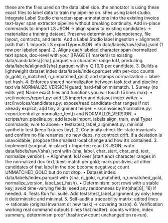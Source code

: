 these are the files used on the data label side. the annotator is using these exact files to label data to train my pipeline on. shes using label studio. 
Integrate Label Studio character-span annotations into the existing invoice text-layer span extractor pipeline without breaking continuity. Add in-place commands to: import LS JSON → align spans to existing candidates → materialize a training dataset. Preserve determinism, idempotency, file layout, contracts, and tests.
Add a Label Studio label ingestion + alignment path that:
	1.	Imports LS exportType=JSON into data/labels/raw/{sha}.jsonl (1 row per labeled span).
	2.	Aligns each labeled character span (normalized text space, doc-level with your [[PAGE i]] markers) to existing data/candidates/{sha}.parquet via character-range IoU, producing data/labels/aligned/{sha}.parquet with y ∈ {0,1} per candidate.
	3.	Builds a lightweight dataset index data/labels/index.parquet with per-doc counts (n_gold, n_matched, n_unmatched_gold) and stamps normalization + label-set hash.
    4.  Enforces shared normalization between task text and pipeline text via NORMALIZE_VERSION guard; hard-fail on mismatch.
	1.	Survey (no edits yet)
Name exact files and functions you will touch (5 lines max):
	•	src/invoices/report.py: add LS importer and dataset index writer.
	•	src/invoices/candidates.py: expose/read candidate char ranges if not already explicit; add tiny alignment helper.
	•	src/invoices/normalize.py: export/centralize normalize_text() and NORMALIZE_VERSION.
	•	scripts/run_pipeline.py: add labels import, labels align, train, eval Typer commands; wire to above.
	•	tests/test_label_alignment.py: minimal synthetic test (keep fixtures tiny).
	2.	Continuity check
Re-state invariants and confirm no file renames, no new deps, no contract drift. If a deviation is unavoidable, propose the smallest local change and how it’s contained.
	3.	Implement (surgical, in-place)
	•	Importer: read LS JSON; write data/labels/raw/{sha}.jsonl with {sha, label, char_start, char_end, text, normalize_version}.
	•	Alignment: IoU over [start,end) character ranges in the normalized doc text; best-match per gold; mark positives; all other candidates of that label in the doc become negatives; count UNMATCHED_GOLD but do not drop.
	•	Dataset index: data/labels/index.parquet with {sha, n_gold, n_matched, n_unmatched_gold, normalize_version, label_set_hash}.
	•	Determinism: sort rows with a stable key; avoid time-varying fields; seed any randomness by int(sha[:8], 16) if needed.
	4.	Tests
Run full suite. Add tests/test_label_alignment.py only; keep it deterministic and minimal.
	5.	Self-audit
a traceability matrix: edited lines → rationale (original invariant or new task) → covering test(s).
	6.	Verification
working real command outputs (lines that matter): counts written, index summary, determinism proof (hash/row count unchanged on re-run).